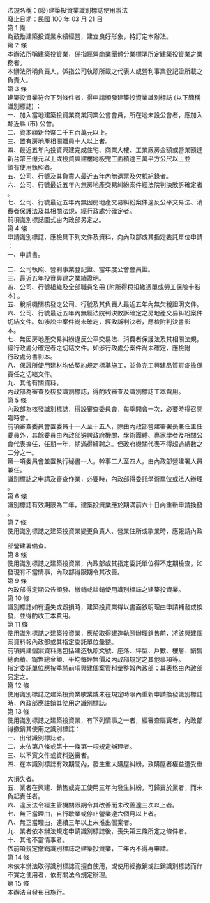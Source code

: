 法規名稱：(廢)建築投資業識別標誌使用辦法  
廢止日期：民國 100 年 03 月 21 日  
第 1 條  
為鼓勵建築投資業永續經營，建立良好形象，特訂定本辦法。  
第 2 條  
本辦法所稱建築投資業，係指經營商業團體分業標準所定建築投資業之業  
務者。  
本辦法所稱負責人，係指公司執照所載之代表人或營利事業登記證所載之  
負責人。  
第 3 條  
建築投資業符合下列條件者，得申請頒發建築投資業識別標誌 (以下簡稱  
識別標誌) ：  
一、加入當地建築投資業商業同業公會會員，所在地未設公會者，應加入  
鄰近縣 (市) 公會。  
二、資本額新台幣二千五百萬元以上。  
三、置有房地產相關職員十人以上者。  
四、最近五年內投資興建完成住宅、商業大樓、工業廠房金額或營業額達  
新台幣三億元以上或投資興建樓地板完工面積達三萬平方公尺以上並  
領有使用執照者。  
五、公司、行號及其負責人最近五年內無退票及欠稅紀錄者。  
六、公司、行號最近五年內無房地產交易糾紛案件經法院判決敗訴確定者  
。  
七、公司、行號最近五年內無因房地產交易糾紛案件違反公平交易法、消  
費者保護法及其相關法規，經行政處分確定者。  
前項識別標誌圖式由內政部另定之。  
第 4 條  
申請識別標誌，應檢具下列文件及資料，向內政部或其指定委託單位申請  
：  
一、申請書。  


二、公司執照、營利事業登記證、當年度公會會員證。  
三、最近五年投資興建之業績證明。  
四、公司、行號組織及全部職員名冊 (附所得稅扣繳憑單或勞工保險卡影  
本) 。  
五、稅捐機關核發之公司、行號及其負責人最近五年內無欠稅證明文件。  
六、公司、行號最近五年內無經法院判決敗訴確定之房地產交易糾紛案件  
切結文件。如涉訟中案件尚未確定，經敗訴判決者，應檢附判決書影  
本。  
七、無因房地產交易糾紛違反公平交易法、消費者保護法及其相關法規，  
經行政處分確定者之切結文件。如涉行政處分案件尚未確定，應檢附  
行政處分書影本。  
八、保證所使用建材均依契約規定標準施工，並負完工興建品質瑕疵擔保  
責任之切結文件。  
九、其他有關資料。  
內政部為審查及核發識別標誌，得酌收審查及識別標誌工本費用。  
第 5 條  
內政部為核發識別標誌，得設審查委員會，每季開會一次，必要時得召開  
臨時會。  
前項審查委員會置委員十一人至十五人，除由內政部營建署署長兼任主任  
委員外，其餘委員由內政部遴聘政府機關、學術團體、專家學者及相關公  
會代表擔任，任期一年，期滿得續聘之。但政府機關代表不得超過總數之  
二分之一。  
第一項委員會並置執行秘書一人，幹事二人至四人，由內政部營建署人員  
兼任。  
識別標誌之申請及審查作業，必要時，內政部得委託學術單位或法人辦理  
。  
第 6 條  
識別標誌有效期限為二年，建築投資業應於期滿前六十日內重新申請換發  
。  
第 7 條  
使用識別標誌之建築投資業變更負責人、營業住所或歇業時，應報請內政  


部營建署備查。  
第 8 條  
使用識別標誌之建築投資業，內政部或其指定委託單位得不定期檢查，如  
發現有不當情事，內政部得限期令其改善。  
第 9 條  
內政部得定期公告頒發、撤銷或註銷使用識別標誌之建築投資業。  
第 10 條  
識別標誌如有遺失或毀損時，建築投資業得以書面敘明理由申請補發或換  
發，並得酌收工本費用。  
第 11 條  
使用識別標誌之建築投資業，應於取得建造執照辦理銷售前，將該興建個  
案資料報內政部或其指定委託單位彙整。  
前項興建個案資料應包括建造執照文號、座落、坪型、戶數、樓層、銷售  
總面積、銷售總金額、平均每坪售價及內政部規定之其他事項等。  
指定委託單位應按季將前項興建個案資料彙整報內政部；其表格由內政部  
另定之。  
第 12 條  
使用識別標誌之建築投資業歇業或未在規定時限內重新申請換發識別標誌  
時，內政部應註銷其使用之識別標誌。  
第 13 條  
使用識別標誌之建築投資業，有下列情事之一者，經審查屬實者，內政部  
得撤銷其使用之識別標誌：  
一、出借識別標誌者。  
二、未依第八條或第十一條第一項規定辦理者。  
三、以不實文件或資料送審者。  
四、在本識別標誌有效期間內，發生重大購屋糾紛，致購屋者權益遭受重  


大損失者。  
五、業者在興建、銷售或完工使用三年內發生糾紛，可歸責於業者，而未  
負起責任者。  
六、違反法令經主管機關限期令其改善而未改善達三次以上者。  
七、無正當理由，自行歇業或停止營業達六個月以上者。  
八、無正當理由，連續三年以上未推出個案者。  
九、業者依本辦法規定申請識別標誌後，喪失第三條所定之條件者。  
十、其他不當情事者。  
依前項規定撤銷識別標誌之建築投資業，三年內不得再申請。  
第 14 條  
未依本辦法取得識別標誌而擅自使用，或使用經撤銷或註銷識別標誌而作  
不實之使用者，依有關法令規定辦理。  
第 15 條  
本辦法自發布日施行。  


